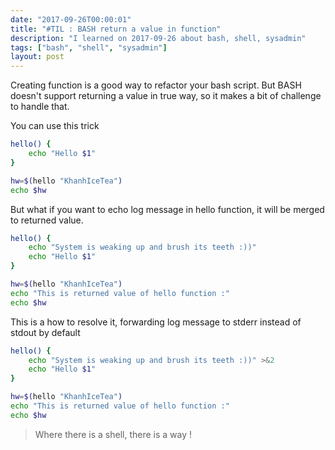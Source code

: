 ```yaml
---
date: "2017-09-26T00:00:01"
title: "#TIL : BASH return a value in function"
description: "I learned on 2017-09-26 about bash, shell, sysadmin"
tags: ["bash", "shell", "sysadmin"]
layout: post
---
```



Creating function is a good way to refactor your bash script. But BASH doesn't support returning a value in true way, so it makes a bit of challenge to handle that.

You can use this trick

```bash
hello() {
	echo "Hello $1"
}

hw=$(hello "KhanhIceTea")
echo $hw
```

But what if you want to echo log message in hello function, it will be merged to returned value.

```bash
hello() {
	echo "System is weaking up and brush its teeth :))"
	echo "Hello $1"
}

hw=$(hello "KhanhIceTea")
echo "This is returned value of hello function :"
echo $hw
```

This is a how to resolve it, forwarding log message to stderr instead of stdout by default

```bash
hello() {
	echo "System is weaking up and brush its teeth :))" >&2
	echo "Hello $1"
}

hw=$(hello "KhanhIceTea")
echo "This is returned value of hello function :"
echo $hw
```

> Where there is a shell, there is a way !
